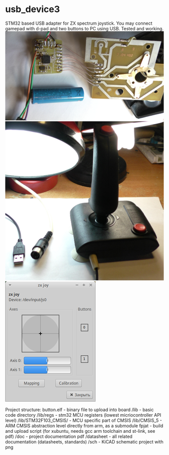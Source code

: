 # usb_device3
STM32 based USB adapter for ZX spectrum joystick. You may connect gamepad
with d-pad and two buttons to PC using USB.
Tested and working.
![device](datasheet/pcb.JPG)
![eee](datasheet/gamepad.JPG)
![eeee](datasheet/test.png)

Project structure:
button.elf - binary file to upload into board
/lib - basic code directory
/lib/regs - stm32 MCU registers (lowest micriocontroller API level)
/lib/STM32F103_CMSIS/ - MCU specific part of CMSIS
/lib/CMSIS_5 - ARM CMSIS abstraction level directly from arm, as a submodule
fpjat - build and upload script (for xubuntu, needs gcc arm toolchain and st-link, see pdf)
/doc - project documentation pdf
/datasheet - all related documentation (datasheets, standards)
/sch - KiCAD schematic project with png
